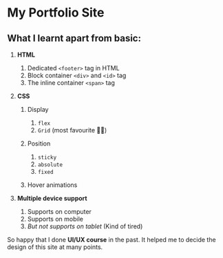 # My Portfolio Site

## What I learnt apart from basic:
1. **HTML**
	1. Dedicated `<footer>` tag in HTML
	2. Block container `<div>` and `<id>` tag
	3. The inline container `<span>` tag

2. **CSS**
	1. Display
		1. `flex`
		2. `Grid` (most favourite 🤌🤌)
		
	2. Position
		1. `sticky`
		2. `absolute`
		3. `fixed`
		
	3. Hover animations 

3. **Multiple device support**
	1. Supports on computer
	2. Supports on mobile
	3. *But not supports on tablet* (Kind of tired)

So happy that I done **UI/UX course** in the past. It helped me to decide the design of this site at many points.  
